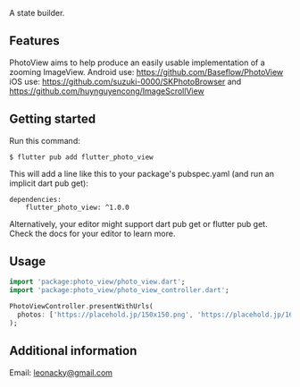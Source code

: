 <!--
This README describes the package. If you publish this package to pub.dev,
this README's contents appear on the landing page for your package.

For information about how to write a good package README, see the guide for
[writing package pages](https://dart.dev/guides/libraries/writing-package-pages).

For general information about developing packages, see the Dart guide for
[creating packages](https://dart.dev/guides/libraries/create-library-packages)
and the Flutter guide for
[developing packages and plugins](https://flutter.dev/developing-packages).
-->

A state builder.

## Features

PhotoView aims to help produce an easily usable implementation of a zooming ImageView.
Android use: https://github.com/Baseflow/PhotoView
iOS use: https://github.com/suzuki-0000/SKPhotoBrowser and https://github.com/huynguyencong/ImageScrollView

## Getting started

Run this command:
```
$ flutter pub add flutter_photo_view
```

This will add a line like this to your package's pubspec.yaml (and run an implicit dart pub get):
```
dependencies:
    flutter_photo_view: ^1.0.0
```

Alternatively, your editor might support dart pub get or flutter pub get. Check the docs for your editor to learn more.

## Usage

```dart
import 'package:photo_view/photo_view.dart';
import 'package:photo_view/photo_view_controller.dart';

PhotoViewController.presentWithUrls(
  photos: ['https://placehold.jp/150x150.png', 'https://placehold.jp/160x160.png']
);
```

## Additional information
Email: leonacky@gmail.com
